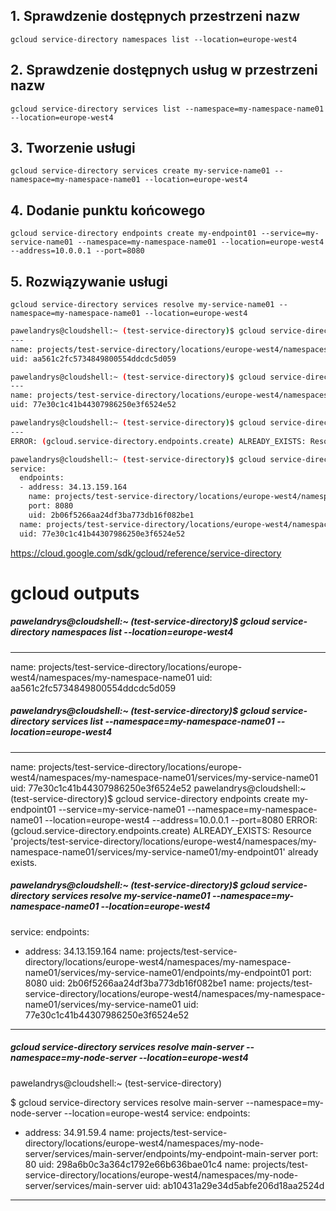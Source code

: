 
## 1. Sprawdzenie dostępnych przestrzeni nazw

`gcloud service-directory namespaces list --location=europe-west4`

## 2. Sprawdzenie dostępnych usług w przestrzeni nazw

`gcloud service-directory services list --namespace=my-namespace-name01 --location=europe-west4`

## 3. Tworzenie usługi

`gcloud service-directory services create my-service-name01 --namespace=my-namespace-name01 --location=europe-west4`

## 4. Dodanie punktu końcowego

`gcloud service-directory endpoints create my-endpoint01 --service=my-service-name01 --namespace=my-namespace-name01 --location=europe-west4 --address=10.0.0.1 --port=8080`

## 5. Rozwiązywanie usługi

`gcloud service-directory services resolve my-service-name01 --namespace=my-namespace-name01 --location=europe-west4`

```bash
pawelandrys@cloudshell:~ (test-service-directory)$ gcloud service-directory namespaces list --location=europe-west4
---
name: projects/test-service-directory/locations/europe-west4/namespaces/my-namespace-name01
uid: aa561c2fc5734849800554ddcdc5d059

pawelandrys@cloudshell:~ (test-service-directory)$ gcloud service-directory services list --namespace=my-namespace-name01 --location=europe-west4
---
name: projects/test-service-directory/locations/europe-west4/namespaces/my-namespace-name01/services/my-service-name01
uid: 77e30c1c41b44307986250e3f6524e52

pawelandrys@cloudshell:~ (test-service-directory)$ gcloud service-directory endpoints create my-endpoint01 --service=my-service-name01 --namespace=my-namespace-name01 --location=europe-west4 --address=10.0.0.1 --port=8080
---
ERROR: (gcloud.service-directory.endpoints.create) ALREADY_EXISTS: Resource 'projects/test-service-directory/locations/europe-west4/namespaces/my-namespace-name01/services/my-service-name01/my-endpoint01' already exists.

pawelandrys@cloudshell:~ (test-service-directory)$ gcloud service-directory services resolve my-service-name01 --namespace=my-namespace-name01 --location=europe-west4
service:
  endpoints:
  - address: 34.13.159.164
    name: projects/test-service-directory/locations/europe-west4/namespaces/my-namespace-name01/services/my-service-name01/endpoints/my-endpoint01
    port: 8080
    uid: 2b06f5266aa24df3ba773db16f082be1
  name: projects/test-service-directory/locations/europe-west4/namespaces/my-namespace-name01/services/my-service-name01
  uid: 77e30c1c41b44307986250e3f6524e52

```

https://cloud.google.com/sdk/gcloud/reference/service-directory



# gcloud outputs

##### pawelandrys@cloudshell:~ (test-service-directory)$ gcloud service-directory namespaces list --location=europe-west4
---
name: projects/test-service-directory/locations/europe-west4/namespaces/my-namespace-name01
uid: aa561c2fc5734849800554ddcdc5d059
##### pawelandrys@cloudshell:~ (test-service-directory)$ gcloud service-directory services list --namespace=my-namespace-name01 --location=europe-west4
---
name: projects/test-service-directory/locations/europe-west4/namespaces/my-namespace-name01/services/my-service-name01
uid: 77e30c1c41b44307986250e3f6524e52
pawelandrys@cloudshell:~ (test-service-directory)$ gcloud service-directory endpoints create my-endpoint01 --service=my-service-name01 --namespace=my-namespace-name01 --location=europe-west4 --address=10.0.0.1 --port=8080
ERROR: (gcloud.service-directory.endpoints.create) ALREADY_EXISTS: Resource 'projects/test-service-directory/locations/europe-west4/namespaces/my-namespace-name01/services/my-service-name01/my-endpoint01' already exists.

##### pawelandrys@cloudshell:~ (test-service-directory)$ gcloud service-directory services resolve my-service-name01 --namespace=my-namespace-name01 --location=europe-west4
service:
  endpoints:
  - address: 34.13.159.164
    name: projects/test-service-directory/locations/europe-west4/namespaces/my-namespace-name01/services/my-service-name01/endpoints/my-endpoint01
    port: 8080
    uid: 2b06f5266aa24df3ba773db16f082be1
  name: projects/test-service-directory/locations/europe-west4/namespaces/my-namespace-name01/services/my-service-name01
  uid: 77e30c1c41b44307986250e3f6524e52

***

##### gcloud service-directory services resolve main-server --namespace=my-node-server --location=europe-west4
pawelandrys@cloudshell:~ (test-service-directory)

$ gcloud service-directory services resolve main-server --namespace=my-node-server --location=europe-west4
service:
  endpoints:
  - address: 34.91.59.4
    name: projects/test-service-directory/locations/europe-west4/namespaces/my-node-server/services/main-server/endpoints/my-endpoint-main-server
    port: 80
    uid: 298a6b0c3a364c1792e66b636bae01c4
  name: projects/test-service-directory/locations/europe-west4/namespaces/my-node-server/services/main-server
  uid: ab10431a29e34d5abfe206d18aa2524d
  
***
